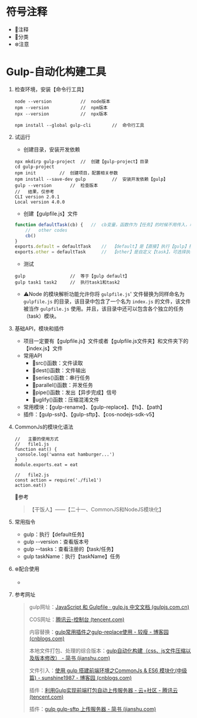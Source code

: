 # 符号注释

- :book:注释
- :pineapple:分类
- :snowflake:注意

# Gulp-自动化构建工具

1. 检查环境，安装【命令行工具】

   ```shell
   node --version			//	node版本
   npm --version			//	npm版本
   npx --version			//	npx版本
   
   npm install --global gulp-cli		//	命令行工具
   ```

2. 试运行

   - 创建目录，安装开发依赖

   ```shell
   npx mkdirp gulp-project	//	创建【gulp-project】目录
   cd gulp-project
   npm init			//	创建项目，配置相关参数
   npm install --save-dev gulp			//	安装开发依赖【gulp】
   gulp --version		//	检查版本
   //	结果，仅参考
   CLI version 2.0.1
   Local version 4.0.0
   ```

   - 创建【gulpfile.js】文件

   ```javascript
   function defaultTask(cb) {	//	cb变量，函数作为【任务】的时候不用传入，单独调用不传参会报错
       //	other codes
       cb()
   }
   exports.default = defaultTask	//	【default】是【直接】执行【gulp】指令时，默认启动的【task】
   exports.other = defaultTask		//	【other】是自定义【task】，可选择执行
   ```

   - 测试

   ```shell
   gulp					//	等于【gulp default】
   gulp task1 task2		//	执行task1和task2
   ```

   - :warning:Node 的模块解析功能允许你将 `gulpfile.js`' 文件替换为同样命名为 `gulpfile.js` 的目录，该目录中包含了一个名为 `index.js` 的文件，该文件被当作 `gulpfile.js` 使用。并且，该目录中还可以包含各个独立的任务（task）模块。

3. 基础API，模块和插件

   - 项目一定要有【gulpfile.js】文件或者【gulpfile.js文件夹】和文件夹下的【index.js】文件
   - 常用API
     - :pineapple:src()函数：文件读取
     - :pineapple:dest()函数：文件输出
     - :pineapple:series()函数：串行任务
     - :pineapple:parallel()函数：并发任务
     - :pineapple:pipe()函数：发出【异步完成】信号
     - :pineapple:uglify()函数：压缩混淆文件
   - 常用模块：【gulp-rename】、【gulp-replace】、【fs】、【path】
   - 插件：【gulp-ssh】、【gulp-sftp】、【cos-nodejs-sdk-v5】

4. CommonJs的模块化语法

   ```shell
   //	主要的使用方式
   //	file1.js
   function eat() {
   	console.log('wanna eat hamburger...')
   }
   module.exports.eat = eat
   
   //	file2.js
   const action = require('./file1')
   action.eat()
   ```

   :book:参考

   > 【干饭人】——【二十一、CommonJS和NodeJS模块化】

5. 常用指令

   - gulp：执行【default任务】
   - gulp --version：查看版本号
   - gulp --tasks：查看注册的【task/任务】
   - gulp taskName：执行【taskName】任务

6. :snowflake:配合使用

   - 

7. 参考网址

   > gulp网址：[JavaScript 和 Gulpfile · gulp.js 中文文档 (gulpjs.com.cn)](https://www.gulpjs.com.cn/docs/getting-started/javascript-and-gulpfiles/)
   >
   > COS网址：[腾讯云-控制台 (tencent.com)](https://console.cloud.tencent.com/cos5/bucket?bucket=coffee-1309193918&region=ap-chengdu)
   >
   > 内容替换：[gulp常用插件之gulp-replace使用 - 较瘦 - 博客园 (cnblogs.com)](https://www.cnblogs.com/jiaoshou/p/12184941.html)
   >
   > 本地文件打包、处理的综合版本：[gulp自动化构建（css、js文件压缩以及版本修改） - 简书 (jianshu.com)](https://www.jianshu.com/p/a37457cfbf3f)
   >
   > 文件引入：[使用 gulp 搭建前端环境之CommonJs & ES6 模块化(中级篇) - sunshine1987 - 博客园 (cnblogs.com)](https://www.cnblogs.com/lidongyue/articles/5269755.html)
   >
   > 插件：[利用Gulp实现前端打包自动上传服务器 - 云+社区 - 腾讯云 (tencent.com)](https://cloud.tencent.com/developer/article/1653701)
   >
   > 插件：[gulp gulp-sftp 上传服务器 - 简书 (jianshu.com)](https://www.jianshu.com/p/cbbfccfde747)
